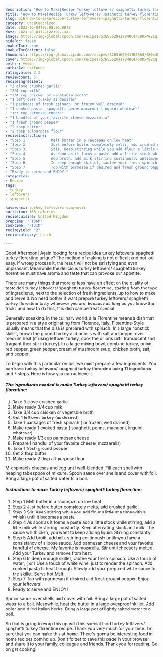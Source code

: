 ```yaml
---
description: "How to Make|Recipe Turkey leftovers/ spaghetti turkey florentine {That is Delicious"
title: "How to Make|Recipe Turkey leftovers/ spaghetti turkey florentine {That is Delicious"
slug: 616-how-to-makerecipe-turkey-leftovers-spaghetti-turkey-florentine-that-is-delicious
category: Uncategorized
date: 2023-06-04T06:08:05.807Z
date: 2023-08-01T02:22:01.143Z
image: https://img-global.cpcdn.com/recipes/5265562941784064/680x482cq70/turkey-leftovers-spaghetti-turkey-florentine-recipe-main-photo.jpg
hideToc: false
enableToc: true
enableTocContent: false
thumbnail: https://img-global.cpcdn.com/recipes/5265562941784064/680x482cq70/turkey-leftovers-spaghetti-turkey-florentine-recipe-main-photo.jpg
cover: https://img-global.cpcdn.com/recipes/5265562941784064/680x482cq70/turkey-leftovers-spaghetti-turkey-florentine-recipe-main-photo.jpg
author: Admin
authorAv: notfound
ratingvalue: 3.2
reviewcount: 5
recipeingredient:
- "3 clove crushed garlic"
- "3/4 cup milk"
- "3/4 cup chicken or vegetable broth"
- "1 left over turkey as desired"
- "1 packages of fresh spinach  or frozen well drained"
- "1 cooked pasta  spaghetti penne macaroni linguini whatever"
- "1/3 cup parmesan cheese"
- "1 handful of your favorite cheese mozzarella"
- "1 fresh ground pepper"
- "2 tbsp butter"
- "2 tbsp allpurpose flour"
recipeinstructions:
- "Step 1            Melt butter in a saucepan on low heat"
- "Step 2            Just before butter completely melts, add crushed garlic."
- "Step 3            Stir. Keep stirring while you add flour a little at a time(with a whisk) until it becomes a paste."
- "Step 4            As soon as it forms a paste add a little stock while stirring, add a little milk while stirring constantly.  Keep alternating stock and milk. The sauce will thicken, you want to keep adding liquid. Stirring constantly."
- "Step 5            Add broth, add milk stirring continously untilmyou have a consistancy of a loose sauce. Add parmesan cheese and your favorite handful of cheese. My favorite is mozarella. Stir until cheese is melted. Add your Turkey and remove from heat."
- "Step 6            In deep enough skillet, sautee your fresh spinach. Use a touch of water, ( or I  Use a touch of white wine) just to render the spinach. Add cooked pasta to heat through. Slowly add your prepared white sauce to the skillet. Serve hot.Melt"
- "Step 7            Top with parmesan if desired and fresh ground pepper. Enjoy your leftovers!"
- "Ready to serve and ENJOY!"
categories:
- Recipe
tags:
- turkey
- leftovers
- spaghetti

katakunci: turkey leftovers spaghetti 
nutrition: 168 calories
recipecuisine: United Kingdom
preptime: "PT36M"
cooktime: "PT31M"
recipeyield: "2"
recipecategory: Lunch

---
```



Good Afternoon| Again looking for a recipe idea turkey leftovers/ spaghetti turkey florentine unique? The method of making is not difficult and not too easy. If wrong process it, the result will not be satisfying and even unpleasant. Meanwhile the delicious turkey leftovers/ spaghetti turkey florentine must have aroma and taste that can provoke our appetite.






There are many things that more or less have an effect on the quality of taste dari turkey leftovers/ spaghetti turkey florentine, starting from the type of ingredients, next to the selection of fresh ingredients, up to how to make and serve it. No need bother if want prepare turkey leftovers/ spaghetti turkey florentine tasty wherever you are, because as long as you know the tricks and how to do this, this dish can be treat  special.


Generally speaking, in the culinary world, à la Florentine means a dish that is prepared in a style originating from Florence, Italy. Florentine-Style usually means that the dish is prepared with spinach. In a large nonstick skillet, brown the ground turkey and onions with salt and pepper over medium heat (if using leftover turkey, cook the onions until translucent and fragrant then stir in turkey). In a large mixing bowl, combine turkey, onion, red pepper, green pepper, cream of mushroom soup, chicken broth, salt, and pepper.


To begin with this particular recipe, we must prepare a few ingredients. You can have turkey leftovers/ spaghetti turkey florentine using 11 ingredients and 7 steps. Here is how you can achieve it.

<!--inarticleads1-->

##### The ingredients needed to make Turkey leftovers/ spaghetti turkey florentine:

1. Take 3 clove crushed garlic
1. Make ready 3/4 cup milk
1. Take 3/4 cup chicken or vegetable broth
1. Get 1 left over turkey (as desired)
1. Take 1 packages of fresh spinach ( or frozen, well drained)
1. Make ready 1 cooked pasta ( spaghetti, penne, macaroni, linguini, whatever)
1. Make ready 1/3 cup parmesan cheese
1. Prepare 1 handful of your favorite cheese( mozzarella)
1. Take 1 fresh ground pepper
1. Get 2 tbsp butter
1. Make ready 2 tbsp all-purpose flour


Mix spinach, cheeses and egg until well-blended. Fill each shell with heaping tablespoon of mixture. Spoon sauce over shells and cover with foil. Bring a large pot of salted water to a boil. 

<!--inarticleads2-->

##### Instructions to make Turkey leftovers/ spaghetti turkey florentine:

1. Step 1            Melt butter in a saucepan on low heat
1. Step 2            Just before butter completely melts, add crushed garlic.
1. Step 3            Stir. Keep stirring while you add flour a little at a time(with a whisk) until it becomes a paste.
1. Step 4            As soon as it forms a paste add a little stock while stirring, add a little milk while stirring constantly.  Keep alternating stock and milk. The sauce will thicken, you want to keep adding liquid. Stirring constantly.
1. Step 5            Add broth, add milk stirring continously untilmyou have a consistancy of a loose sauce. Add parmesan cheese and your favorite handful of cheese. My favorite is mozarella. Stir until cheese is melted. Add your Turkey and remove from heat.
1. Step 6            In deep enough skillet, sautee your fresh spinach. Use a touch of water, ( or I  Use a touch of white wine) just to render the spinach. Add cooked pasta to heat through. Slowly add your prepared white sauce to the skillet. Serve hot.Melt
1. Step 7            Top with parmesan if desired and fresh ground pepper. Enjoy your leftovers!
1. Ready to serve and ENJOY!

Spoon sauce over shells and cover with foil. Bring a large pot of salted water to a boil. Meanwhile, heat the butter in a large ovenproof skillet. Add onion and dried Italian herbs. Bring a large pot of lightly salted water to a boil. 

So that is going to wrap this up with this special food turkey leftovers/ spaghetti turkey florentine recipe. Thank you very much for your time. I'm sure that you can make this at home. There's gonna be interesting food in home recipes coming up. Don't forget to save this page in your browser, and share it to your family, colleague and friends. Thank you for reading. Go on get cooking!
